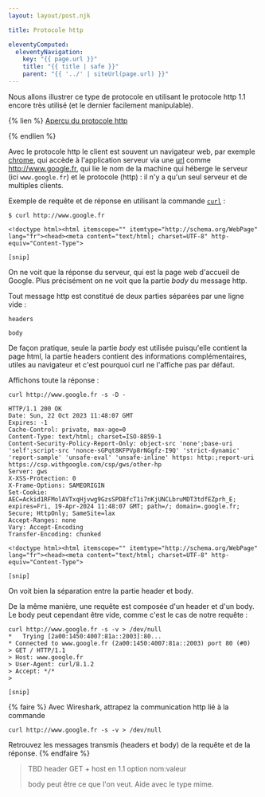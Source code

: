 ```yaml
---
layout: layout/post.njk

title: Protocole http

eleventyComputed:
  eleventyNavigation:
    key: "{{ page.url }}"
    title: "{{ title | safe }}"
    parent: "{{ '../' | siteUrl(page.url) }}"
---
```


Nous allons illustrer ce type de protocole en utilisant le protocole http 1.1 encore très utilisé (et le dernier facilement manipulable).

{% lien %}
[Aperçu du protocole http](https://developer.mozilla.org/fr/docs/Web/HTTP/Overview)

{% endlien %}

Avec le protocole http le client est souvent un navigateur web, par exemple [chrome](https://fr.wikipedia.org/wiki/Google_Chrome), qui accède à l'application serveur via une [url](https://fr.wikipedia.org/wiki/Uniform_Resource_Locator) comme <http://www.google.fr>, qui lie le nom de la machine qui héberge le serveur (ici `www.google.fr`) et le protocole (http) : il n'y a qu'un seul serveur et de multiples clients.

Exemple de requête et de réponse en utilisant la commande [`curl`](https://curl.se/) :

```shell
$ curl http://www.google.fr 

<!doctype html><html itemscope="" itemtype="http://schema.org/WebPage" lang="fr"><head><meta content="text/html; charset=UTF-8" http-equiv="Content-Type">

[snip]
```

On ne voit que la réponse du serveur, qui est la page web d'accueil de Google. Plus précisément on ne voit que la partie *body* du message http.

Tout message http est constitué de deux parties séparées par une ligne vide :

```
headers

body
```

De façon pratique, seule la partie *body* est utilisée puisqu'elle contient la page html, la partie headers contient des informations complémentaires, utiles au navigateur et c'est pourquoi curl ne l'affiche pas par défaut.

Affichons toute la réponse :

```shell
curl http://www.google.fr -s -D -

HTTP/1.1 200 OK
Date: Sun, 22 Oct 2023 11:48:07 GMT
Expires: -1
Cache-Control: private, max-age=0
Content-Type: text/html; charset=ISO-8859-1
Content-Security-Policy-Report-Only: object-src 'none';base-uri 'self';script-src 'nonce-sGPqt8KFPVp8rNGgfz-I9Q' 'strict-dynamic' 'report-sample' 'unsafe-eval' 'unsafe-inline' https: http:;report-uri https://csp.withgoogle.com/csp/gws/other-hp
Server: gws
X-XSS-Protection: 0
X-Frame-Options: SAMEORIGIN
Set-Cookie: AEC=Ackid1RFMolAVTxqHjvwg9GzsSPD8fcT1i7nKjUNCLbruMDT3tdfEZprh_E; expires=Fri, 19-Apr-2024 11:48:07 GMT; path=/; domain=.google.fr; Secure; HttpOnly; SameSite=lax
Accept-Ranges: none
Vary: Accept-Encoding
Transfer-Encoding: chunked

<!doctype html><html itemscope="" itemtype="http://schema.org/WebPage" lang="fr"><head><meta content="text/html; charset=UTF-8" http-equiv="Content-Type">

[snip]
```

On voit bien la séparation entre la partie header et body.

De la même manière, une requête est composée d'un header et d'un body. Le body peut cependant être vide, comme c'est le cas de notre requête :

```shell
curl http://www.google.fr -s -v > /dev/null                                           
*   Trying [2a00:1450:4007:81a::2003]:80...
* Connected to www.google.fr (2a00:1450:4007:81a::2003) port 80 (#0)
> GET / HTTP/1.1
> Host: www.google.fr
> User-Agent: curl/8.1.2
> Accept: */*
> 

[snip]
```

{% faire %}
Avec Wireshark, attrapez la communication http lié à la commande

```shell
curl http://www.google.fr -s -v > /dev/null
```

Retrouvez les messages transmis (headers et body) de la requête et de la réponse.
{% endfaire %}

> TBD header GET + host en 1.1
> option nom:valeur
>
> body peut être ce que l'on veut. Aide avec le type mime.